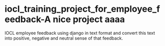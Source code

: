 # iocl_training_project_for_employee_feedback-A nice project aaaa
IOCL employee feedback using django in text format and convert this text into positive, negative and neutral sense of that feedback. 
